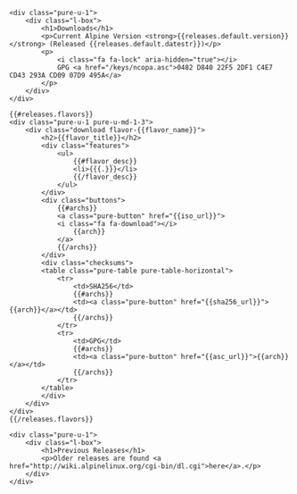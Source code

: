 <div class="pure-g">

    <div class="pure-u-1">
        <div class="l-box">
            <h1>Downloads</h1>
            <p>Current Alpine Version <strong>{{releases.default.version}}</strong> (Released {{releases.default.datestr}})</p>
            <p>
                <i class="fa fa-lock" aria-hidden="true"></i>
                GPG <a href="/keys/ncopa.asc">0482 D840 22F5 2DF1 C4E7 CD43 293A CD09 07D9 495A</a>
            </p>
        </div>
    </div>

    {{#releases.flavors}}
    <div class="pure-u-1 pure-u-md-1-3">
        <div class="download flavor-{{flavor_name}}">
            <h2>{{flavor_title}}</h2>
            <div class="features">
                <ul>
                    {{#flavor_desc}}
                    <li>{{{.}}}</li>
                    {{/flavor_desc}}
                </ul>
            </div>
            <div class="buttons">
                {{#archs}}
                <a class="pure-button" href="{{iso_url}}">
    	        <i class="fa fa-download"></i>
                    {{arch}}
                </a>
                {{/archs}}
            </div>
            <div class="checksums">
            <table class="pure-table pure-table-horizontal">
                <tr>
                    <td>SHA256</td>
                    {{#archs}}
                    <td><a class="pure-button" href="{{sha256_url}}">{{arch}}</a></td>
                    {{/archs}}
                </tr>
                <tr>
                    <td>GPG</td>
                    {{#archs}}
                    <td><a class="pure-button" href="{{asc_url}}">{{arch}}</a></td>
                    {{/archs}}
                </tr>
            </table>
            </div>
        </div>
    </div>
    {{/releases.flavors}}

    <div class="pure-u-1">
        <div class="l-box">
            <h1>Previous Releases</h1>
            <p>Older releases are found <a href="http://wiki.alpinelinux.org/cgi-bin/dl.cgi">here</a>.</p>
        </div>
    </div>

</div> <!-- end download -->
